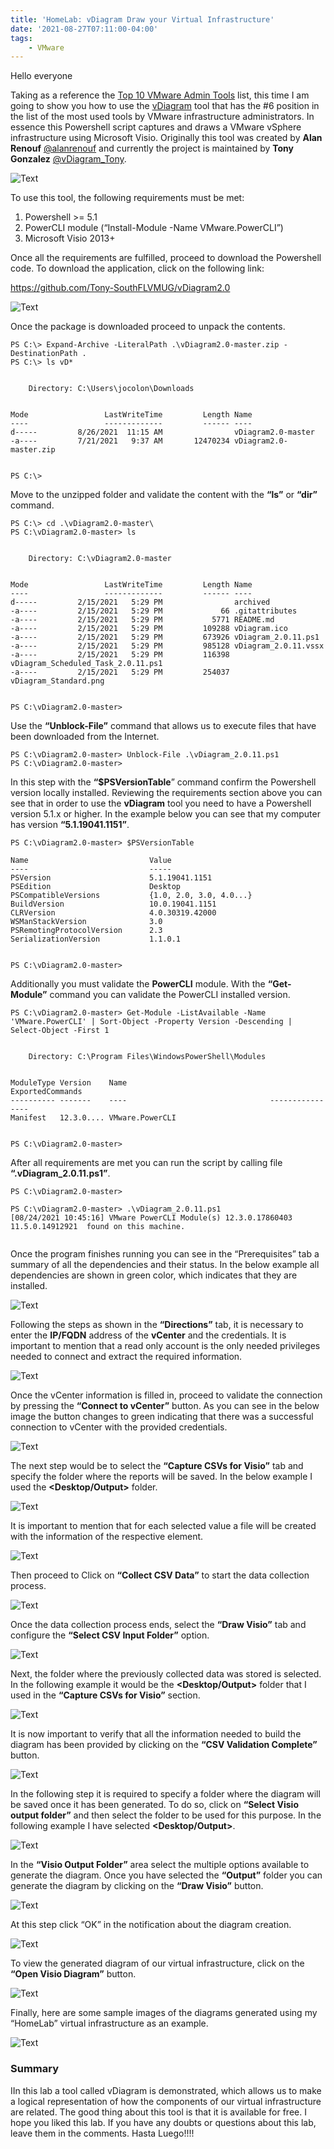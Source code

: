 ```yaml
---
title: 'HomeLab: vDiagram Draw your Virtual Infrastructure'
date: '2021-08-27T07:11:00-04:00'
tags:
    - VMware
---
```


Hello everyone

Taking as a reference the [Top 10 VMware Admin Tools](https://core.vmware.com/blog/top-10-vmware-admin-tools) list, this time I am going to show you how to use the [vDiagram](https://github.com/Tony-SouthFLVMUG/vDiagram2.0) tool that has the #6 position in the list of the most used tools by VMware infrastructure administrators. In essence this Powershell script captures and draws a VMware vSphere infrastructure using Microsoft Visio. Originally this tool was created by **Alan Renouf** [@alanrenouf](https://twitter.com/alanrenouf) and currently the project is maintained by **Tony Gonzalez** [@vDiagram_Tony](https://twitter.com/vDiagram_Tony).

![Text](/img/invisible-infrastructure-300x200.webp#center)

To use this tool, the following requirements must be met:

1. Powershell >= 5.1
2. PowerCLI module (“Install-Module -Name VMware.PowerCLI”)
3. Microsoft Visio 2013+

Once all the requirements are fulfilled, proceed to download the Powershell code. To download the application, click on the following link:

<https://github.com/Tony-SouthFLVMUG/vDiagram2.0>

![Text](/img/2021-08-24_09-06.webp#center)

Once the package is downloaded proceed to unpack the contents.

```text
PS C:\> Expand-Archive -LiteralPath .\vDiagram2.0-master.zip -DestinationPath .
PS C:\> ls vD*


    Directory: C:\Users\jocolon\Downloads


Mode                 LastWriteTime         Length Name
----                 -------------         ------ ----
d-----         8/26/2021  11:15 AM                vDiagram2.0-master
-a----         7/21/2021   9:37 AM       12470234 vDiagram2.0-master.zip


PS C:\>
```

Move to the unzipped folder and validate the content with the **“ls”** or **“dir”** command.

```text
PS C:\> cd .\vDiagram2.0-master\
PS C:\vDiagram2.0-master> ls


    Directory: C:\vDiagram2.0-master


Mode                 LastWriteTime         Length Name
----                 -------------         ------ ----
d-----         2/15/2021   5:29 PM                archived
-a----         2/15/2021   5:29 PM             66 .gitattributes
-a----         2/15/2021   5:29 PM           5771 README.md
-a----         2/15/2021   5:29 PM         109288 vDiagram.ico
-a----         2/15/2021   5:29 PM         673926 vDiagram_2.0.11.ps1
-a----         2/15/2021   5:29 PM         985128 vDiagram_2.0.11.vssx
-a----         2/15/2021   5:29 PM         116398 vDiagram_Scheduled_Task_2.0.11.ps1
-a----         2/15/2021   5:29 PM         254037 vDiagram_Standard.png


PS C:\vDiagram2.0-master>
```

Use the **“Unblock-File”** command that allows us to execute files that have been downloaded from the Internet.

```text
PS C:\vDiagram2.0-master> Unblock-File .\vDiagram_2.0.11.ps1
PS C:\vDiagram2.0-master>
```

In this step with the **“$PSVersionTable**” command confirm the Powershell version locally installed. Reviewing the requirements section above you can see that in order to use the **vDiagram** tool you need to have a Powershell version 5.1.x or higher. In the example below you can see that my computer has version **“5.1.19041.1151”**.

```text
PS C:\vDiagram2.0-master> $PSVersionTable

Name                           Value
----                           -----
PSVersion                      5.1.19041.1151
PSEdition                      Desktop
PSCompatibleVersions           {1.0, 2.0, 3.0, 4.0...}
BuildVersion                   10.0.19041.1151
CLRVersion                     4.0.30319.42000
WSManStackVersion              3.0
PSRemotingProtocolVersion      2.3
SerializationVersion           1.1.0.1


PS C:\vDiagram2.0-master>
```

Additionally you must validate the **PowerCLI** module. With the **“Get-Module”** command you can validate the PowerCLI installed version.

```text
PS C:\vDiagram2.0-master> Get-Module -ListAvailable -Name 'VMware.PowerCLI' | Sort-Object -Property Version -Descending | Select-Object -First 1


    Directory: C:\Program Files\WindowsPowerShell\Modules


ModuleType Version    Name                                ExportedCommands
---------- -------    ----                                ----------------
Manifest   12.3.0.... VMware.PowerCLI


PS C:\vDiagram2.0-master> 
```

After all requirements are met you can run the script by calling file **“.vDiagram_2.0.11.ps1”**.

```text
PS C:\vDiagram2.0-master> 

PS C:\vDiagram2.0-master> .\vDiagram_2.0.11.ps1
[08/24/2021 10:45:16] VMware PowerCLI Module(s) 12.3.0.17860403 11.5.0.14912921  found on this machine.


```

Once the program finishes running you can see in the “Prerequisites” tab a summary of all the dependencies and their status. In the below example all dependencies are shown in green color, which indicates that they are installed.

![Text](/img/2021-08-24_10-50.webp#center)

Following the steps as shown in the **“Directions”** tab, it is necessary to enter the **IP/FQDN** address of the **vCenter** and the credentials. It is important to mention that a read only account is the only needed privileges needed to connect and extract the required information.

![Text](/img/2021-08-24_10-51.webp#center)

Once the vCenter information is filled in, proceed to validate the connection by pressing the **“Connect to vCenter”** button. As you can see in the below image the button changes to green indicating that there was a successful connection to vCenter with the provided credentials.

![Text](/img/2021-08-24_10-51_1.webp#center)

The next step would be to select the **“Capture CSVs for Visio”** tab and specify the folder where the reports will be saved. In the below example I used the **<Desktop/Output>** folder.

![Text](/img/2021-08-24_10-54-1.webp#center)

It is important to mention that for each selected value a file will be created with the information of the respective element.

![Text](/img/2021-08-24_10-55_1.webp#center)

Then proceed to Click on **“Collect CSV Data”** to start the data collection process.

![Text](/img/2021-08-24_10-56-1.webp#center)

Once the data collection process ends, select the **“Draw Visio”** tab and configure the **“Select CSV Input Folder”** option.

![Text](/img/2021-08-24_16-08-2.webp#center)

Next, the folder where the previously collected data was stored is selected. In the following example it would be the **<Desktop/Output>** folder that I used in the **“Capture CSVs for Visio”** section.

![Text](/img/2021-08-24_16-09-1.webp#center)

It is now important to verify that all the information needed to build the diagram has been provided by clicking on the **“CSV Validation Complete”** button.

![Text](/img/2021-08-24_16-10-2.webp#center)

In the following step it is required to specify a folder where the diagram will be saved once it has been generated. To do so, click on **“Select Visio output folder”** and then select the folder to be used for this purpose. In the following example I have selected **<Desktop/Output>**.

![Text](/img/2021-08-24_16-12.webp#center)

In the **“Visio Output Folder”** area select the multiple options available to generate the diagram. Once you have selected the **“Output”** folder you can generate the diagram by clicking on the **“Draw Visio”** button.

![Text](/img/2021-08-24_16-14-1.webp#center)

At this step click “OK” in the notification about the diagram creation.

![Text](/img/2021-08-24_16-26-1.webp#center)

To view the generated diagram of our virtual infrastructure, click on the **“Open Visio Diagram”** button.

![Text](/img/2021-08-24_16-26_1-1.webp#center)

Finally, here are some sample images of the diagrams generated using my “HomeLab” virtual infrastructure as an example.

![Text](/img/VM-To-Host-1-1024x560.webp#center)

### Summary

IIn this lab a tool called vDiagram is demonstrated, which allows us to make a logical representation of how the components of our virtual infrastructure are related. The good thing about this tool is that it is available for free. I hope you liked this lab. If you have any doubts or questions about this lab, leave them in the comments. Hasta Luego!!!!

